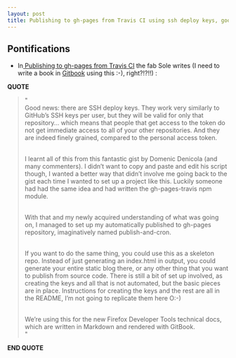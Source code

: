 ```yaml
---
layout: post
title: Publishing to gh-pages from Travis CI using ssh deploy keys, good for GitBook!
---
```


## Pontifications

* In[ Publishing to gh-pages from Travis CI](https://soledadpenades.com/2017/06/29/publishing-to-gh-pages-from-travis-ci/) the fab Sole writes (I need to write a book in [Gitbook](https://www.gitbook.com/) using this :-), right?!?!!) :

**QUOTE**

<blockquote>

"<br />
Good news: there are SSH deploy keys. They work very similarly to GitHub’s SSH keys per user, but they will be valid for only that repository… which means that people that get access to the token do not get immediate access to all of your other repositories. And they are indeed finely grained, compared to the personal access token.<br /><br />

I learnt all of this from this fantastic gist by Domenic Denicola (and many commenters). I didn’t want to copy and paste and edit his script though, I wanted a better way that didn’t involve me going back to the gist each time I wanted to set up a project like this. Luckily someone had had the same idea and had written the gh-pages-travis npm module.<br /><br />

With that and my newly acquired understanding of what was going on, I managed to set up my automatically published to gh-pages repository, imaginatively named publish-and-cron.<br /><br />

If you want to do the same thing, you could use this as a skeleton repo. Instead of just generating an index.html in output, you could generate your entire static blog there, or any other thing that you want to publish from source code. There is still a bit of set up involved, as creating the keys and all that is not automated, but the basic pieces are in place. Instructions for creating the keys and the rest are all in the README, I’m not going to replicate them here O:-)<br /><br />

We’re using this for the new Firefox Developer Tools technical docs, which are written in Markdown and rendered with GitBook.<br />
"<br />

</blockquote>

**END QUOTE**